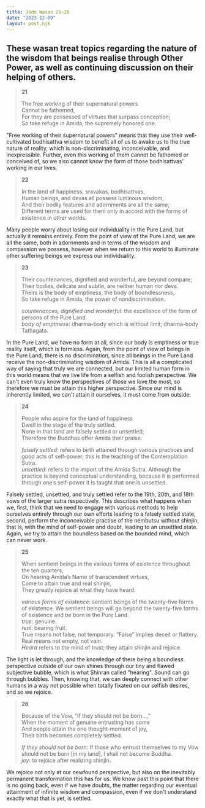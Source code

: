 ```yaml
---
title: Jōdo Wasan 21–26
date: "2023-12-09"
layout: post.njk
---
```


These wasan treat topics regarding the nature of the wisdom that beings realise through Other Power, as well as continuing discussion on their helping of others.
---

> **21**  
>   
> The free working of their supernatural powers  
> Cannot be fathomed,  
> For they are possessed of virtues that surpass conception;  
> So take refuge in Amida, the supremely honored one.  

"Free working of their supernatural powers" means that they use their well-cultivated bodhisattva wisdom to benefit all of us to awake us to the true nature of reality, which is non-discriminating, inconceivable, and inexpressible. Further, even this working of them cannot be fathomed or conceived of, so we also cannot know the form of those bodhisattvas' working in our lives.

> **22**  
>   
> In the land of happiness, sravakas, bodhisattvas,  
> Human beings, and devas all possess luminous wisdom,  
> And their bodily features and adornments are all the same;  
> Different terms are used for them only in accord with the forms of existence in other worlds.  

Many people worry about losing our individuality in the Pure Land, but actually it remains entirely. From the point of view of the Pure Land, we are all the same, both in adornments and in terms of the wisdom and compassion we possess, however when we return to this world to illuminate other suffering beings we express our individuality.

> **23**  
>   
> Their countenances, dignified and wonderful, are beyond compare;  
> Their bodies, delicate and subtle, are neither human nor deva.  
> Theirs is the body of emptiness, the body of boundlessness,  
> So take refuge in Amida, the power of nondiscrimination.  
>   
> *countenances, dignified and wonderful*: the excellence of the form of persons of the Pure Land.  
> *body of emptiness*: dharma-body which is without limit; dharma-body Tathagata.  

In the Pure Land, we have no form at all, since our body is emptiness or true reality itself, which is formless. Again, from the point of view of beings in the Pure Land, there is no discrimination, since all beings in the Pure Land receive the non-discriminating wisdom of Amida. This is all a complicated way of saying that truly we are connected, but our limited human form in this world means that we live life from a selfish and foolish perspective. We can't even truly know the perspectives of those we love the most, so therefore we must be attain this higher perspective. Since our mind is inherently limited, we can't attain it ourselves, it must come from outside.

> **24**  
>   
> People who aspire for the land of happiness  
> Dwell in the stage of the truly settled.  
> None in that land are falsely settled or unsettled;  
> Therefore the Buddhas offer Amida their praise.  
>   
> *falsely settled*: refers to birth attained through various practices and good acts of self-power; this is the teaching of the Contemplation Sutra.  
> *unsettled*: refers to the import of the Amida Sutra. Although the practice is beyond conceptual understanding, because it is performed through one’s self-power it is taught that one is unsettled.  

Falsely settled, unsettled, and truly settled refer to the 19th, 20th, and 18th vows of the larger sutra respectively. This describes what happens when we, first, think that we need to engage with various methods to help ourselves entirely through our own efforts leading to a falsely settled state, second, perform the inconceivable practise of the nembutsu without shinjin, that is, with the mind of self-power and doubt, leading to an unsettled state. Again, we try to attain the boundless based on the bounded mind, which can never work.

> **25**  
>   
> When sentient beings in the various forms of existence throughout the ten quarters,  
> On hearing Amida’s Name of transcendent virtues,  
> Come to attain true and real shinjin,  
> They greatly rejoice at what they have heard.  
>   
> *various forms of existence*: sentient beings of the twenty-five forms of existence. We sentient beings will go beyond the twenty-five forms of existence and be born in the Pure Land.  
> *true*: genuine.  
> *real*: bearing fruit.  
> True means not false, not temporary. “False” implies deceit or flattery.  
> Real means not empty, not vain.  
> *Heard* refers to the mind of trust; they attain shinjin and rejoice.  

The light is let through, and the knowledge of there being a boundless perspective outside of our own shines through our tiny and flawed subjective bubble, which is what Shinran called "hearing". Sound can go through bubbles. Then, knowing that, we can deeply connect with other humans in a way not possible when totally fixated on our selfish desires, and so we rejoice.

> **26**  
>   
> Because of the Vow, “If they should not be born…,”  
> When the moment of genuine entrusting has come  
> And people attain the one thought-moment of joy,  
> Their birth becomes completely settled.  
>   
> *If they should not be born*: If those who entrust themselves to my Vow should not be born [in my land], I shall not become Buddha.  
> *joy*: to rejoice after realizing shinjin.  

We rejoice not only at our newfound perspective, but also on the inevitably permanent transformation this has for us. We know past this point that there is no going back, even if we have doubts, the matter regarding our eventual attainment of infinite wisdom and compassion, even if we don't understand exactly what that is yet, is settled.
